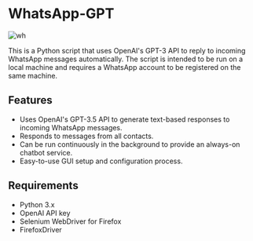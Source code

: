 # WhatsApp-GPT
![wh](https://user-images.githubusercontent.com/61332730/229309077-3d7395d8-57a4-4139-b3f1-359a6c2d959f.PNG)

This is a Python script that uses OpenAI's GPT-3 API to reply to incoming WhatsApp messages automatically. The script is intended to be run on a local machine and requires a WhatsApp account to be registered on the same machine.

## Features
- Uses OpenAI's GPT-3.5 API to generate text-based responses to incoming WhatsApp messages.
- Responds to messages from all contacts.
- Can be run continuously in the background to provide an always-on chatbot service.
- Easy-to-use GUI setup and configuration process.

## Requirements
- Python 3.x
- OpenAI API key
- Selenium WebDriver for Firefox
- FirefoxDriver

